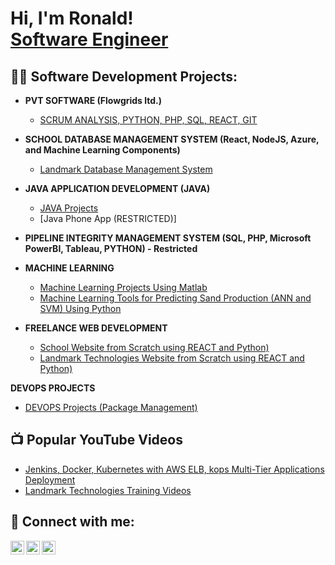 <h1>Hi, I'm Ronald! <br/><a href="https://github.com/nafungchwi">Software Engineer</a></h1>

<h2>👨‍💻 Software Development Projects:</h2>

- <b>PVT SOFTWARE (Flowgrids ltd.)</b>
  - [SCRUM ANALYSIS, PYTHON, PHP, SQL, REACT, GIT](https://github.com/nafungchwi/PVT_Software)
  
- <b>SCHOOL DATABASE MANAGEMENT SYSTEM (React, NodeJS, Azure, and Machine Learning Components)</b>
  - [Landmark Database Management System](https://github.com/nafungchwi/DatabaseManagementSystem) 
  
- <b>JAVA APPLICATION DEVELOPMENT (JAVA)</b>
  - [JAVA Projects](https://replit.com/team/RevUp3)
  - [Java Phone App (RESTRICTED)]
  
- <b> PIPELINE INTEGRITY MANAGEMENT SYSTEM (SQL, PHP, Microsoft PowerBI, Tableau, PYTHON) - Restricted</b>

- <b>MACHINE LEARNING</b>
  - [Machine Learning Projects Using Matlab](https://github.com/nafungchwi/Machine_Learning_Projects)
  - [Machine Learning Tools for Predicting Sand Production (ANN and SVM) Using Python](https://github.com/nafungchwi/Machine-Learning-Python)
  
- <b>FREELANCE WEB DEVELOPMENT</b>
  - [School Website from Scratch using REACT and Python)](https://landmarkmetropolitanuniversity.com/)
  - [Landmark Technologies Website from Scratch using REACT and Python)](https://mylandmarktech.com/contact-us/)

<b>DEVOPS PROJECTS</b>
  - [DEVOPS Projects (Package Management)](https://github.com/nafungchwi/package-management)


<h2>📺 Popular YouTube Videos</h2>

- [Jenkins, Docker, Kubernetes with AWS ELB, kops Multi-Tier Applications Deployment](https://www.youtube.com/watch?v=TdYFH-hohB4)
- [Landmark Technologies Training Videos](https://www.youtube.com/channel/UCa98yMG9Sxtcyk61li3jPwQ)


<h2> 🤳 Connect with me:</h2>

[<img align="left" alt="RonaldNgwashi | Twitter" width="22px" src="https://cdn.jsdelivr.net/npm/simple-icons@v3/icons/twitter.svg" />][twitter]
[<img align="left" alt="RonaldNgwashi | LinkedIn" width="22px" src="https://cdn.jsdelivr.net/npm/simple-icons@v3/icons/linkedin.svg" />][linkedin]
[<img align="left" alt="RonaldNgwashi | Instagram" width="22px" src="https://cdn.jsdelivr.net/npm/simple-icons@v3/icons/instagram.svg" />][instagram]

[twitter]: https://twitter.com/RonaldAfungchwi
[instagram]: https://www.instagram.com/ron_afungchwi/
[linkedin]: https://www.linkedin.com/in/ronald-ngwashi-591693b8/

<!--
**nafungchwi/nafungchwi** is a ✨ _special_ ✨ repository because its `README.md` (this file) appears on your GitHub profile.

Here are some ideas to get you started:

- 🔭 I’m currently working on ...
- 🌱 I’m currently learning ...
- 👯 I’m looking to collaborate on ...
- 🤔 I’m looking for help with ...
- 💬 Ask me about ...
- 📫 How to reach me: ...
- 😄 Pronouns: ...
- ⚡ Fun fact: ...
-->

